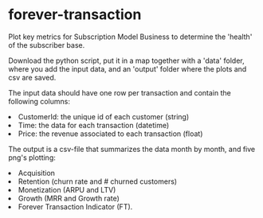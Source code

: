 # forever-transaction
Plot key metrics for Subscription Model Business to determine the 'health' of the subscriber base.

Download the python script, put it in a map together with a 'data' folder, where you add the input data, and an 'output' folder where the plots and csv are saved.

The input data should have one row per transaction and contain the following columns:
<li>CustomerId: the unique id of each customer (string)
<li>Time: the data for each transaction (datetime)
<li>Price: the revenue associated to each transaction (float)

The output is a csv-file that summarizes the data month by month, and five png's plotting:
<li>Acquisition
<li>Retention (churn rate and # churned customers)
<li>Monetization (ARPU and LTV)
<li>Growth (MRR and Growth rate)
<li>Forever Transaction Indicator (FT).
